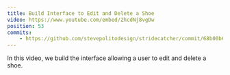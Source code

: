 ```yaml
---
title: Build Interface to Edit and Delete a Shoe
video: https://www.youtube.com/embed/ZhcdNj8vgDw
position: 53
commits:
    - https://github.com/stevepolitodesign/stridecatcher/commit/68b00b69bd3f09efee8619d579faa386741df338
---
```

In this video, we build the interface allowing a user to edit and delete a shoe.